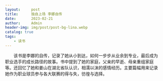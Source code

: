 ```yaml
---
layout:     post
title:      独自上场 李娜自传
date:       2023-02-21
author:     Admin
header-img: img/post/post-bg-lina.webp
catalog: true
tags:
    - 读书
---
```

&emsp;&emsp;该书是李娜的自传，记录了她从小到达，如何一步步从业余到专业，最后成为职业选手的成长路径的故事。书中提到了她的家庭，父亲的早逝、母亲重组家庭等。还回忆了她和姜山在湖北省队认识，相濡以沫的感情经历。主要篇幅用来记录她作为职业球员参与各大联赛的得与失，彷徨与选择。